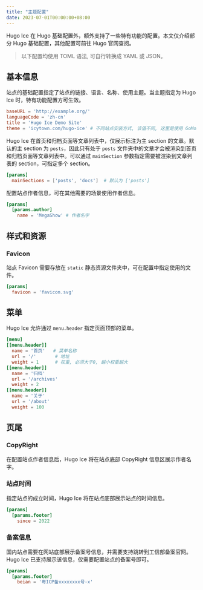 ```yaml
---
title: "主题配置"
date: 2023-07-01T00:00:00+08:00
---
```


Hugo Ice 在 Hugo 基础配置外，额外支持了一些特有功能的配置。本文仅介绍部分 Hugo 基础配置，其他配置可前往 Hugo 官网查阅。

> 以下配置均使用 TOML 语法, 可自行转换成 YAML 或 JSON。

## 基本信息

站点的基础配置指定了站点的链接、语言、名称、使用主题。当主题指定为 Hugo Ice 时，特有功能配置方可生效。

```toml
baseURL = 'http://example.org/'
languageCode = 'zh-cn'
title = 'Hugo Ice Demo Site'
theme = 'icytown.com/hugo-ice' # 不同站点安装方式, 该值不同, 这里是使用 GoModule 方式安装
```

Hugo Ice 在首页和归档页面等文章列表中，仅展示标注为主 section 的文章。默认的主 section 为 `posts`，因此只有处于 `posts` 文件夹中的文章才会被渲染到首页和归档页面等文章列表中。可以通过 `mainSection` 参数指定需要被渲染到文章列表的 section，可指定多个 section。

```toml
[params]
  mainSections = ['posts', 'docs']  # 默认为 ['posts']
```

配置站点作者信息，可在其他需要的场景使用作者信息。

```toml
[params]
  [params.author]
    name = 'MegaShow' # 作者名字
```

## 样式和资源

### Favicon

站点 Favicon 需要存放在 `static` 静态资源文件夹中，可在配置中指定使用的文件。

```toml
[params]
  favicon = 'favicon.svg'
```

## 菜单

Hugo Ice 允许通过 `menu.header` 指定页面顶部的菜单。

```toml
[menu]
[[menu.header]]
  name = '首页'   # 菜单名称
  url = '/'       # 地址
  weight = 1      # 权重, 必须大于0, 越小权重越大
[[menu.header]]
  name = '归档'
  url = '/archives'
  weight = 2
[[menu.header]]
  name = '关于'
  url = '/about'
  weight = 100
```

## 页尾

### CopyRight

在配置站点作者信息后，Hugo Ice 将在站点底部 CopyRight 信息区展示作者名字。

### 站点时间

指定站点的成立时间，Hugo Ice 将在站点底部展示站点的时间信息。

```toml
[params]
  [params.footer]
    since = 2022
```

### 备案信息

国内站点需要在网站底部展示备案号信息，并需要支持跳转到工信部备案官网。Hugo Ice 已支持展示该信息，仅需要配置站点的备案号即可。

```toml
[params]
  [params.footer]
    beian = '粤ICP备xxxxxxxx号-x'
```
